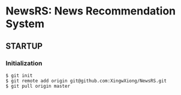 # NewsRS: News Recommendation System

## STARTUP

### Initialization

```
$ git init
$ git remote add origin git@github.com:XingwXiong/NewsRS.git
$ git pull origin master
```
